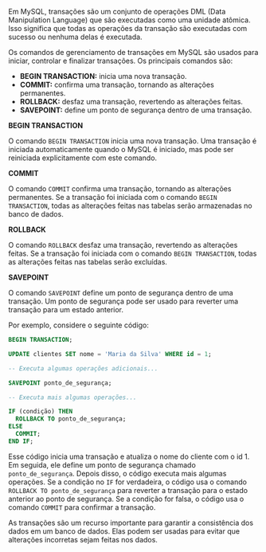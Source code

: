 Em MySQL, transações são um conjunto de operações DML (Data Manipulation Language) que são executadas como uma unidade atômica. Isso significa que todas as operações da transação são executadas com sucesso ou nenhuma delas é executada.

Os comandos de gerenciamento de transações em MySQL são usados para iniciar, controlar e finalizar transações. Os principais comandos são:

* **BEGIN TRANSACTION:** inicia uma nova transação.
* **COMMIT:** confirma uma transação, tornando as alterações permanentes.
* **ROLLBACK:** desfaz uma transação, revertendo as alterações feitas.
* **SAVEPOINT:** define um ponto de segurança dentro de uma transação.

**BEGIN TRANSACTION**

O comando `BEGIN TRANSACTION` inicia uma nova transação. Uma transação é iniciada automaticamente quando o MySQL é iniciado, mas pode ser reiniciada explicitamente com este comando.

**COMMIT**

O comando `COMMIT` confirma uma transação, tornando as alterações permanentes. Se a transação foi iniciada com o comando `BEGIN TRANSACTION`, todas as alterações feitas nas tabelas serão armazenadas no banco de dados.

**ROLLBACK**

O comando `ROLLBACK` desfaz uma transação, revertendo as alterações feitas. Se a transação foi iniciada com o comando `BEGIN TRANSACTION`, todas as alterações feitas nas tabelas serão excluídas.

**SAVEPOINT**

O comando `SAVEPOINT` define um ponto de segurança dentro de uma transação. Um ponto de segurança pode ser usado para reverter uma transação para um estado anterior.

Por exemplo, considere o seguinte código:

```sql
BEGIN TRANSACTION;

UPDATE clientes SET nome = 'Maria da Silva' WHERE id = 1;

-- Executa algumas operações adicionais...

SAVEPOINT ponto_de_segurança;

-- Executa mais algumas operações...

IF (condição) THEN
  ROLLBACK TO ponto_de_segurança;
ELSE
  COMMIT;
END IF;
```

Esse código inicia uma transação e atualiza o nome do cliente com o id 1. Em seguida, ele define um ponto de segurança chamado `ponto_de_segurança`. Depois disso, o código executa mais algumas operações. Se a condição no `IF` for verdadeira, o código usa o comando `ROLLBACK TO ponto_de_segurança` para reverter a transação para o estado anterior ao ponto de segurança. Se a condição for falsa, o código usa o comando `COMMIT` para confirmar a transação.

As transações são um recurso importante para garantir a consistência dos dados em um banco de dados. Elas podem ser usadas para evitar que alterações incorretas sejam feitas nos dados.